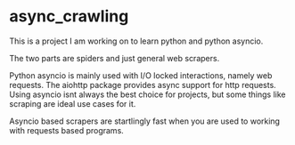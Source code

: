 # async_crawling

This is a project I am working on to learn python and python asyncio.  


The two parts are spiders and just general web scrapers.

Python asyncio is mainly used with I/O locked interactions, namely web requests.  The aiohttp package provides async support for http requests.  Using asyncio isnt always the best choice for projects, but some things like scraping are ideal use cases for it.  

Asyncio based scrapers are startlingly fast when you are used to working with requests based programs.
